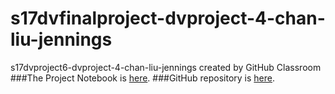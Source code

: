 # s17dvfinalproject-dvproject-4-chan-liu-jennings
s17dvproject6-dvproject-4-chan-liu-jennings created by GitHub Classroom
###The Project Notebook is [here](Notebook.nb.html). 
###GitHub repository is [here](https://github.com/CannataUTDV/s17dvfinalproject-dvproject-4-chan-liu-jennings).
